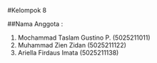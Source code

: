 #Kelompok 8

##Nama Anggota :
  1. Mochammad Taslam Gustino P.  (5025211011)
  2. Muhammad Zien Zidan          (5025211122)
  3. Ariella Firdaus Imata        (5025211138)
